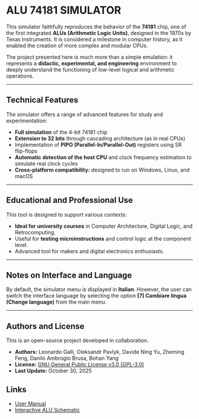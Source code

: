 # ALU 74181 SIMULATOR

This simulator faithfully reproduces the behavior of the **74181** chip, one of the first integrated **ALUs (Arithmetic Logic Units)**, designed in the 1970s by Texas Instruments. It is considered a milestone in computer history, as it enabled the creation of more complex and modular CPUs.

The project presented here is much more than a simple emulation: it represents a **didactic, experimental, and engineering** environment to deeply understand the functioning of low-level logical and arithmetic operations.

---

## Technical Features

The simulator offers a range of advanced features for study and experimentation:

* **Full simulation** of the 4-bit 74181 chip
* **Extension to 32 bits** through cascading architecture (as in real CPUs)
* Implementation of **PIPO (Parallel-In/Parallel-Out)** registers using SR flip-flops
* **Automatic detection of the host CPU** and clock frequency estimation to simulate real clock cycles
* **Cross-platform compatibility:** designed to run on Windows, Linux, and macOS

---

## Educational and Professional Use

This tool is designed to support various contexts:

* **Ideal for university courses** in Computer Architecture, Digital Logic, and Retrocomputing.
* Useful for **testing microinstructions** and control logic at the component level.
* Advanced tool for makers and digital electronics enthusiasts.

---

## Notes on Interface and Language

By default, the simulator menu is displayed in **Italian**. However, the user can switch the interface language by selecting the option **[7] Cambiare lingua (Change language)** from the main menu.

---

## Authors and License

This is an open-source project developed in collaboration.

* **Authors:** Leonardo Galli, Oleksandr Pavlyk, Davide Ning Yu, Zheming Feng, Danilo Ambrogio Brusa, Bohan Yang
* **License:** [GNU General Public License v3.0 (GPL-3.0)](https://www.gnu.org/licenses/gpl-3.0.html)
* **Last Update:** October 30, 2025

## Links

* [User Manual](https://github.com/alexpvk75/SIMULATORE-ALU-74181-O.PAVLYK/blob/main/manuale.txt)
* [Interactive ALU Schematic](https://circuitverse.org/users/311719/projects/alu-74181-final)